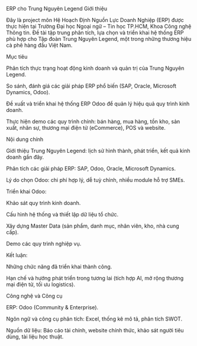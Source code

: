 ERP cho Trung Nguyên Legend
Giới thiệu

Đây là project môn Hệ Hoạch Định Nguồn Lực Doanh Nghiệp (ERP) được thực hiện tại Trường Đại học Ngoại ngữ – Tin học TP.HCM, Khoa Công nghệ Thông tin.
Đề tài tập trung phân tích, lựa chọn và triển khai hệ thống ERP phù hợp cho Tập đoàn Trung Nguyên Legend, một trong những thương hiệu cà phê hàng đầu Việt Nam.

Mục tiêu

Phân tích thực trạng hoạt động kinh doanh và quản trị của Trung Nguyên Legend.

So sánh, đánh giá các giải pháp ERP phổ biến (SAP, Oracle, Microsoft Dynamics, Odoo).

Đề xuất và triển khai hệ thống ERP Odoo để quản lý hiệu quả quy trình kinh doanh.

Thực hiện demo các quy trình chính: bán hàng, mua hàng, tồn kho, sản xuất, nhân sự, thương mại điện tử (eCommerce), POS và website.

Nội dung chính

Giới thiệu Trung Nguyên Legend: lịch sử hình thành, phát triển, kết quả kinh doanh gần đây.

Phân tích các giải pháp ERP: SAP, Odoo, Oracle, Microsoft Dynamics.

Lý do chọn Odoo: chi phí hợp lý, dễ tuỳ chỉnh, nhiều module hỗ trợ SMEs.

Triển khai Odoo:

Khảo sát quy trình kinh doanh.

Cấu hình hệ thống và thiết lập dữ liệu tổ chức.

Xây dựng Master Data (sản phẩm, danh mục, nhân viên, kho, nhà cung cấp).

Demo các quy trình nghiệp vụ.

Kết luận:

Những chức năng đã triển khai thành công.

Hạn chế và hướng phát triển trong tương lai (tích hợp AI, mở rộng thương mại điện tử, tối ưu logistics).

Công nghệ và Công cụ

ERP: Odoo (Community & Enterprise).

Ngôn ngữ và công cụ phân tích: Excel, thống kê mô tả, phân tích SWOT.

Nguồn dữ liệu: Báo cáo tài chính, website chính thức, khảo sát người tiêu dùng, tài liệu học thuật.
